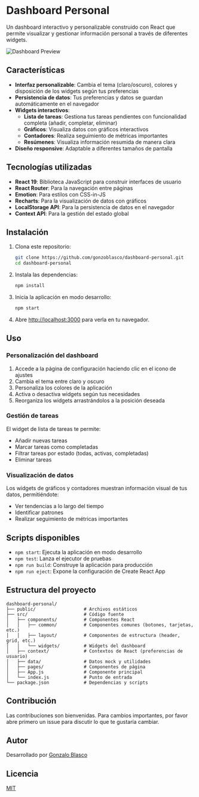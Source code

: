 # Dashboard Personal

Un dashboard interactivo y personalizable construido con React que permite visualizar y gestionar información personal a través de diferentes widgets.

![Dashboard Preview](https://via.placeholder.com/800x400?text=Dashboard+Personal+Preview)

## Características

- **Interfaz personalizable**: Cambia el tema (claro/oscuro), colores y disposición de los widgets según tus preferencias
- **Persistencia de datos**: Tus preferencias y datos se guardan automáticamente en el navegador
- **Widgets interactivos**:
  - **Lista de tareas**: Gestiona tus tareas pendientes con funcionalidad completa (añadir, completar, eliminar)
  - **Gráficos**: Visualiza datos con gráficos interactivos
  - **Contadores**: Realiza seguimiento de métricas importantes
  - **Resúmenes**: Visualiza información resumida de manera clara
- **Diseño responsive**: Adaptable a diferentes tamaños de pantalla

## Tecnologías utilizadas

- **React 19**: Biblioteca JavaScript para construir interfaces de usuario
- **React Router**: Para la navegación entre páginas
- **Emotion**: Para estilos con CSS-in-JS
- **Recharts**: Para la visualización de datos con gráficos
- **LocalStorage API**: Para la persistencia de datos en el navegador
- **Context API**: Para la gestión del estado global

## Instalación

1. Clona este repositorio:
   ```bash
   git clone https://github.com/gonzoblasco/dashboard-personal.git
   cd dashboard-personal
   ```

2. Instala las dependencias:
   ```bash
   npm install
   ```

3. Inicia la aplicación en modo desarrollo:
   ```bash
   npm start
   ```

4. Abre [http://localhost:3000](http://localhost:3000) para verla en tu navegador.

## Uso

### Personalización del dashboard

1. Accede a la página de configuración haciendo clic en el icono de ajustes
2. Cambia el tema entre claro y oscuro
3. Personaliza los colores de la aplicación
4. Activa o desactiva widgets según tus necesidades
5. Reorganiza los widgets arrastrándolos a la posición deseada

### Gestión de tareas

El widget de lista de tareas te permite:
- Añadir nuevas tareas
- Marcar tareas como completadas
- Filtrar tareas por estado (todas, activas, completadas)
- Eliminar tareas

### Visualización de datos

Los widgets de gráficos y contadores muestran información visual de tus datos, permitiéndote:
- Ver tendencias a lo largo del tiempo
- Identificar patrones
- Realizar seguimiento de métricas importantes

## Scripts disponibles

- `npm start`: Ejecuta la aplicación en modo desarrollo
- `npm test`: Lanza el ejecutor de pruebas
- `npm run build`: Construye la aplicación para producción
- `npm run eject`: Expone la configuración de Create React App

## Estructura del proyecto

```
dashboard-personal/
├── public/                  # Archivos estáticos
├── src/                     # Código fuente
│   ├── components/          # Componentes React
│   │   ├── common/          # Componentes comunes (botones, tarjetas, etc.)
│   │   ├── layout/          # Componentes de estructura (header, grid, etc.)
│   │   └── widgets/         # Widgets del dashboard
│   ├── context/             # Contextos de React (preferencias de usuario)
│   ├── data/                # Datos mock y utilidades
│   ├── pages/               # Componentes de página
│   ├── App.js               # Componente principal
│   └── index.js             # Punto de entrada
└── package.json             # Dependencias y scripts
```

## Contribución

Las contribuciones son bienvenidas. Para cambios importantes, por favor abre primero un issue para discutir lo que te gustaría cambiar.

## Autor

Desarrollado por [Gonzalo Blasco](https://github.com/gonzoblasco)

## Licencia

[MIT](https://choosealicense.com/licenses/mit/)
